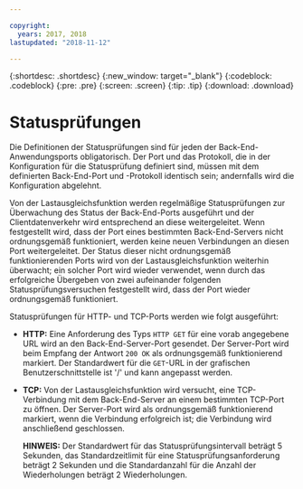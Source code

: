 ```yaml
---

copyright:
  years: 2017, 2018
lastupdated: "2018-11-12"

---
```


{:shortdesc: .shortdesc}
{:new_window: target="_blank"}
{:codeblock: .codeblock}
{:pre: .pre}
{:screen: .screen}
{:tip: .tip}
{:download: .download}

# Statusprüfungen

Die Definitionen der Statusprüfungen sind für jeden der Back-End-Anwendungsports obligatorisch. Der Port und das Protokoll, die in der Konfiguration für die Statusprüfung definiert sind, müssen mit dem definierten Back-End-Port und -Protokoll identisch sein; andernfalls wird die Konfiguration abgelehnt. 

Von der Lastausgleichsfunktion werden regelmäßige Statusprüfungen zur Überwachung des Status der Back-End-Ports ausgeführt und der Clientdatenverkehr wird entsprechend an diese weitergeleitet. Wenn festgestellt wird, dass der Port eines bestimmten Back-End-Servers nicht ordnungsgemäß funktioniert, werden keine neuen Verbindungen an diesen Port weitergeleitet. Der Status dieser nicht ordnungsgemäß funktionierenden Ports wird von der Lastausgleichsfunktion weiterhin überwacht; ein solcher Port wird wieder verwendet, wenn durch das erfolgreiche Übergeben von zwei aufeinander folgenden Statusprüfungsversuchen festgestellt wird, dass der Port wieder ordnungsgemäß funktioniert. 

Statusprüfungen für HTTP- und TCP-Ports werden wie folgt ausgeführt:

* **HTTP:** Eine Anforderung des Typs `HTTP GET` für eine vorab angegebene URL wird an den Back-End-Server-Port gesendet. Der Server-Port wird beim Empfang der Antwort `200 OK` als ordnungsgemäß funktionierend markiert. Der Standardwert für die `GET`-URL in der grafischen Benutzerschnittstelle ist '/' und kann angepasst werden. 

* **TCP:** Von der Lastausgleichsfunktion wird versucht, eine TCP-Verbindung mit dem Back-End-Server an einem bestimmten TCP-Port zu öffnen. Der Server-Port wird als ordnungsgemäß funktionierend markiert, wenn die Verbindung erfolgreich ist; die Verbindung wird anschließend geschlossen. 

	**HINWEIS:** Der Standardwert für das Statusprüfungsintervall beträgt 5 Sekunden, das Standardzeitlimit für eine Statusprüfungsanforderung beträgt 2 Sekunden und die Standardanzahl für die Anzahl der Wiederholungen beträgt 2 Wiederholungen. 
